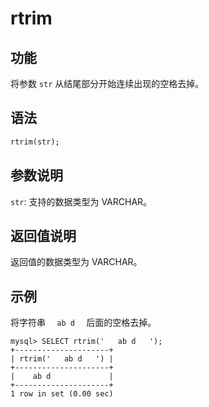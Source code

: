 # rtrim

## 功能

将参数 `str` 从结尾部分开始连续出现的空格去掉。

## 语法

```Haskell
rtrim(str);
```

## 参数说明

`str`: 支持的数据类型为 VARCHAR。

## 返回值说明

返回值的数据类型为 VARCHAR。

## 示例

将字符串 `   ab d   ` 后面的空格去掉。

```Plain Text
mysql> SELECT rtrim('   ab d   ');
+---------------------+
| rtrim('   ab d   ') |
+---------------------+
|    ab d             |
+---------------------+
1 row in set (0.00 sec)
```

